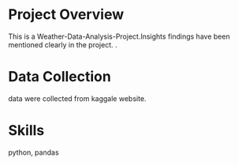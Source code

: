 # Project Overview
This is a Weather-Data-Analysis-Project.Insights findings have been mentioned clearly in the project.
.

# Data Collection
data were collected from kaggale website.

# Skills
python, pandas


